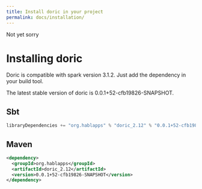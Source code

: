 ```yaml
---
title: Install doric in your project
permalink: docs/installation/
---
```

Not yet sorry
# Installing doric
Doric is compatible with spark version 3.1.2. Just add the dependency in your build tool.

The latest stable version of doric is 0.0.1+52-cfb19826-SNAPSHOT.

## Sbt
```scala
libraryDependencies += "org.hablapps" % "doric_2.12" % "0.0.1+52-cfb19826-SNAPSHOT"
```
## Maven
```xml
<dependency>
  <groupId>org.hablapps</groupId>
  <artifactId>doric_2.12</artifactId>
  <version>0.0.1+52-cfb19826-SNAPSHOT</version>
</dependency>
```
